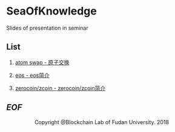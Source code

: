 # SeaOfKnowledge
Slides of presentation in seminar

## List

1. [atom swap - 原子交换](./atomic-swap/slide.md)

2. [eos - eos简介](./eos/outline.md)

3. [zerocoin/zcoin - zerocoin/zcoin简介](./Zerocoin&Zcoin/Zerocoin.md)

## _EOF_

<p align="center">Copyright @Blockchain Lab of Fudan University. 2018</p>